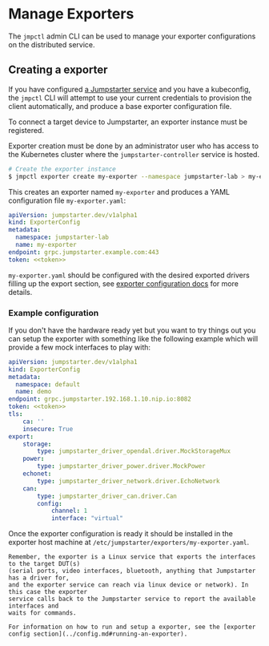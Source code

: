 # Manage Exporters

The `jmpctl` admin CLI can be used to manage your exporter configurations
on the distributed service.

## Creating a exporter

If you have configured [a Jumpstarter service](../introduction/service.md)
and you have a kubeconfig, the `jmpctl` CLI will attempt to use
your current credentials to provision the client automatically, and produce
a base exporter configuration file.

To connect a target device to Jumpstarter, an exporter instance must be registered.

Exporter creation must be done by an administrator user who has access to
the Kubernetes cluster where the `jumpstarter-controller` service is hosted.

```bash
# Create the exporter instance
$ jmpctl exporter create my-exporter --namespace jumpstarter-lab > my-exporter.yaml
```

This creates an exporter named `my-exporter` and produces a YAML configuration file `my-exporter.yaml`:
```yaml
apiVersion: jumpstarter.dev/v1alpha1
kind: ExporterConfig
metadata:
  namespace: jumpstarter-lab
  name: my-exporter
endpoint: grpc.jumpstarter.example.com:443
token: <<token>>

```

`my-exporter.yaml` should be configured with the desired exported drivers filling up the
export section, see [exporter configuration docs](../config.md#exporter-config) for more details.

### Example configuration
If you don't have the hardware ready yet but you want to try things out you
can setup the exporter with something like the following example which
will provide a few mock interfaces to play with:

```yaml
apiVersion: jumpstarter.dev/v1alpha1
kind: ExporterConfig
metadata:
  namespace: default
  name: demo
endpoint: grpc.jumpstarter.192.168.1.10.nip.io:8082
token: <<token>>
tls:
    ca: ''
    insecure: True
export:
    storage:
        type: jumpstarter_driver_opendal.driver.MockStorageMux
    power:
        type: jumpstarter_driver_power.driver.MockPower
    echonet:
        type: jumpstarter_driver_network.driver.EchoNetwork
    can:
        type: jumpstarter_driver_can.driver.Can
        config:
            channel: 1
            interface: "virtual"
```

Once the exporter configuration is ready it should be installed in the
exporter host machine at
`/etc/jumpstarter/exporters/my-exporter.yaml`.

```{note}
Remember, the exporter is a Linux service that exports the interfaces to the target DUT(s)
(serial ports, video interfaces, bluetooth, anything that Jumpstarter has a driver for,
and the exporter service can reach via linux device or network). In this case the exporter
service calls back to the Jumpstarter service to report the available interfaces and
waits for commands.
```

```{tip}
For information on how to run and setup a exporter, see the [exporter config section](../config.md#running-an-exporter).
```
